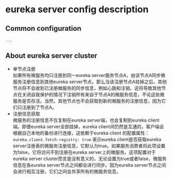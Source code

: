 # eureka server config description
## Common configuration

    ...

## About eureka server cluster
* 单节点注册<br>
如果所有微服务均只注册到同一eureka server服务节点A，由该节点A同步微服务注册信息到其他eureka server节点。那么当该注册节点A挂掉之后，其他节点将不会收到已注册微服务的同步信息，例如心跳和注销，这将导致其他节点在关闭自我保护的情况下注销所有来自于节点A的微服务信息，不论这些微服务是否存活。当然，其他节点也不会获取到新的微服务的注册信息，因为它们只注册到了节点A。
* 注册信息获取<br>
微服务的注册信息不仅复制在eureka server端，也会复制到eureka client端。即便eureka server全部挂掉，eureka client间仍然是互通的，客户端会根据自己本地的备份进行连接，这依赖于eureka client 的配置属性：`eureka.client.fetch-registry: true` 表示eureka client是否获取eureka server注册表的微服务注册信息，它默认为true。如果服务消费者将此项设置为false，它将访问不到注册在eureka server上的微服务。这项配置对于eureka server cluster而言是没有意义的，无论设置为true或者false，微服务信息在各eureka server节点之间都会进行同步。因为eureka server节点之间会进行相互注册，它们之间会共享所有的微服务信息。
